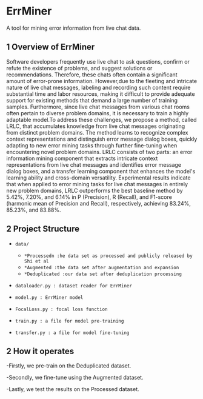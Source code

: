 # ErrMiner
A tool for mining error information from live chat data.
## 1 Overview of ErrMiner
Software developers frequently use live chat to ask questions, confirm or refute the existence of problems, and suggest solutions or recommendations. Therefore, these chats often contain a significant amount of error-prone information. However,due to the fleeting and intricate nature of live chat messages, labeling and recording such content require substantial time and labor resources, making it difficult to provide adequate support for existing methods that demand a large number of training samples. Furthermore, since live chat messages from various chat rooms often pertain to diverse problem domains, it is necessary to train a highly adaptable model.To address these challenges, we propose a method, called LRLC, that accumulates knowledge from live chat messages originating from distinct problem domains. The method learns to recognize complex context representations and distinguish error message dialog boxes, quickly adapting to new error mining tasks through further fine-tuning when encountering novel problem domains. LRLC consists of two parts: an error information mining component that extracts intricate context representations from live chat messages and identifies error message dialog boxes, and a transfer learning component that enhances the model's learning ability and cross-domain versatility.
Experimental results indicate that when applied to error mining tasks for live chat messages in entirely new problem domains, LRLC outperforms the best baseline method by 5.42%, 7.20%, and 6.14% in P (Precision), R (Recall), and F1-score (harmonic mean of Precision and Recall), respectively, achieving 83.24%, 85.23%, and 83.88%.
## 2 Project Structure
- `data/`
	- `*Processedn :he data set as processed and publicly released by Shi et al`
	- `*Augmented :the data set after augmentation and expansion`
	- `*Deduplicated :our data set after deduplication processing`


- `dataloader.py : dataset reader for ErrMiner`
- `model.py : ErrMiner model`
- `FocalLoss.py : focal loss function`
- `train.py : a file for model pre-training`
- `transfer.py : a file for model fine-tuning`
## 2 How it operates
-Firstly, we pre-train on the Deduplicated dataset. 

-Secondly, we fine-tune using the Augmented dataset. 

-Lastly, we test the results on the Processed dataset.
